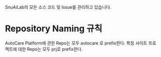 SnuAiLab의 모든 소스 코드 및 Issue를 관리하고 있습니다. 

# Repository Naming 규칙
AutoCare Platform에 관한 Repo는 모두 autocare 로 prefix한다. 
특정 사이트 프로젝트에 대한 Repo는 모두 prj로 prefix한다. 



